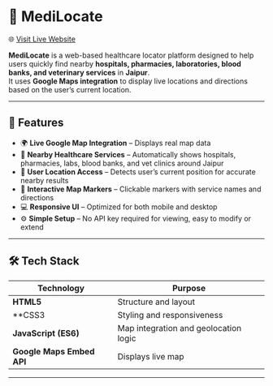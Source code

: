 # 🏥 MediLocate
🌐 [Visit Live Website](https://mansoordairkee.github.io/MediLocate)

**MediLocate** is a web-based healthcare locator platform designed to help users quickly find nearby **hospitals, pharmacies, laboratories, blood banks, and veterinary services** in **Jaipur**.  
It uses **Google Maps integration** to display live locations and directions based on the user’s current location.

---

## 🚀 Features

- 🌍 **Live Google Map Integration** – Displays real map data 
- 📍 **Nearby Healthcare Services** – Automatically shows hospitals, pharmacies, labs, blood banks, and vet clinics around Jaipur
- 📡 **User Location Access** – Detects user’s current position for accurate nearby results
- 🧭 **Interactive Map Markers** – Clickable markers with service names and directions
- 💻 **Responsive UI** – Optimized for both mobile and desktop
- ⚙️ **Simple Setup** – No API key required for viewing, easy to modify or extend

---

## 🛠️ Tech Stack

| Technology | Purpose |
|-------------|----------|
| **HTML5** | Structure and layout |
| **CSS3 | Styling and responsiveness |
| **JavaScript (ES6)** | Map integration and geolocation logic |
| **Google Maps Embed API** | Displays live map |


---

